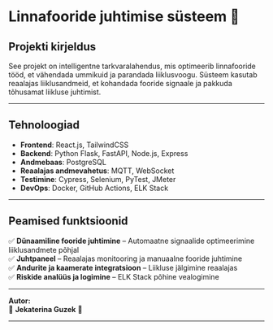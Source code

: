 # **Linnafooride juhtimise süsteem** 🚦  

## **Projekti kirjeldus**  
See projekt on intelligentne tarkvaralahendus, mis optimeerib linnafooride tööd, et vähendada ummikuid ja parandada liiklusvoogu. Süsteem kasutab reaalajas liiklusandmeid, et kohandada fooride signaale ja pakkuda tõhusamat liikluse juhtimist.  

---

## **Tehnoloogiad**  
- **Frontend**: React.js, TailwindCSS  
- **Backend**: Python Flask, FastAPI, Node.js, Express  
- **Andmebaas**: PostgreSQL  
- **Reaalajas andmevahetus**: MQTT, WebSocket  
- **Testimine**: Cypress, Selenium, PyTest, JMeter  
- **DevOps**: Docker, GitHub Actions, ELK Stack  

---

## **Peamised funktsioonid**  
✅ **Dünaamiline fooride juhtimine** – Automaatne signaalide optimeerimine liiklusandmete põhjal  
✅ **Juhtpaneel** – Reaalajas monitooring ja manuaalne fooride juhtimine  
✅ **Andurite ja kaamerate integratsioon** – Liikluse jälgimine reaalajas  
✅ **Riskide analüüs ja logimine** – ELK Stack põhine vealogimine  

---

**Autor:**  
📌 **Jekaterina Guzek** 🚀  

---
